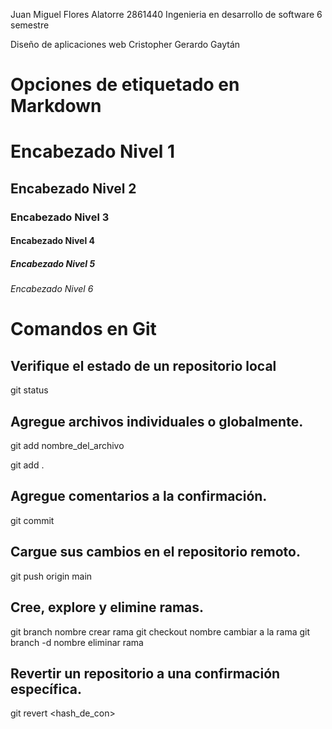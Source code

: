 Juan Miguel Flores Alatorre
2861440
Ingenieria en desarrollo de software
6 semestre

Diseño de aplicaciones web
Cristopher Gerardo Gaytán

# Opciones de etiquetado en Markdown

# Encabezado Nivel 1
## Encabezado Nivel 2
### Encabezado Nivel 3
#### Encabezado Nivel 4
##### Encabezado Nivel 5
###### Encabezado Nivel 6

# Comandos en Git

## Verifique el estado de un repositorio local 
git status

## Agregue archivos individuales o globalmente.
git add nombre_del_archivo

git add .

## Agregue comentarios a la confirmación.
git commit

## Cargue sus cambios en el repositorio remoto.
git push origin main

## Cree, explore y elimine ramas.
git branch nombre crear rama
git checkout nombre cambiar a la rama
git branch -d nombre eliminar rama

## Revertir un repositorio a una confirmación específica.
git revert <hash_de_con>
